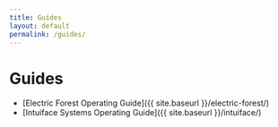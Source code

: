 ```yaml
---
title: Guides
layout: default
permalink: /guides/
---
```


# Guides

- [Electric Forest Operating Guide]({{ site.baseurl }}/electric-forest/)
- [Intuiface Systems Operating Guide]({{ site.baseurl }}/intuiface/)